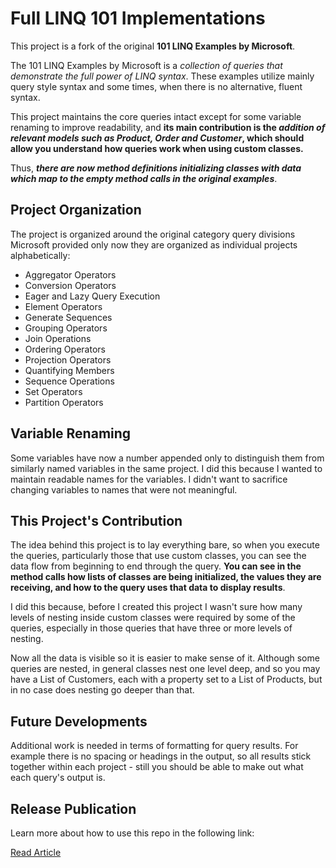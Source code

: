 # Full LINQ 101 Implementations

This project is a fork of the original **101 LINQ Examples by Microsoft**.

The 101 LINQ Examples by Microsoft is a *collection of queries that demonstrate
the full power of LINQ syntax*. These examples utilize mainly query style syntax and some times, when there is no alternative, fluent syntax.

This project maintains the core queries intact except for some variable renaming to improve readability, and **its main contribution is the _addition of relevant models such as Product, Order and Customer_, which should allow you understand how queries work when using custom classes.**

Thus, ***there are now method definitions initializing classes with data which map to the empty method calls in the original examples***.

## Project Organization

The project is organized around the original category query divisions Microsoft provided only now they are organized as individual projects alphabetically:

- Aggregator Operators
- Conversion Operators
- Eager and Lazy Query Execution
- Element Operators
- Generate Sequences
- Grouping Operators
- Join Operations
- Ordering Operators
- Projection Operators
- Quantifying Members
- Sequence Operations
- Set Operators
- Partition Operators


## Variable Renaming

Some variables have now a number appended only to distinguish them from similarly named variables in the same project. I did this because I wanted to maintain readable names for the variables. I didn't want to sacrifice changing variables to names that were not meaningful.

## This Project's Contribution

The idea behind this project is to lay everything bare, so when you execute the queries, particularly those that use custom classes, you can see the data flow from beginning to end through the query. **You can see in the method calls how lists of classes are being initialized, the values they are receiving, and how to the query uses that data to display results**. 

I did this because, before I created this project I wasn't sure how many levels of nesting inside custom classes were required by some of the queries, especially in those queries that have three or more levels of nesting. 

Now all the data is visible so it is easier to make sense of it. Although some queries are nested, in general classes nest one level deep, and so you may have a List of Customers, each with a property set to a List of Products, but in no case does nesting go deeper than that.

## Future Developments

Additional work is needed in terms of formatting for query results. For example there is no spacing or headings in the output, so all results stick together within each project - still you should be able to make out what each query's output is.

## Release Publication

Learn more about how to use this repo in the following link:

[Read Article](https://dev.to/josemariairiarte/learn-linq-with-101-examples-and-sample-data-query-syntax-26an)
